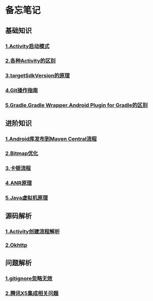 # 备忘笔记

## 基础知识

### [1.Activity启动模式](https://github.com/cwsky0221/AndroidAdvancedNotes/blob/main/%E5%9F%BA%E7%A1%80%E7%9F%A5%E8%AF%86/%E5%90%AF%E5%8A%A8%E6%A8%A1%E5%BC%8F.md)
### [2.各种Activity的区别](https://github.com/cwsky0221/AndroidAdvancedNotes/blob/main/%E5%9F%BA%E7%A1%80%E7%9F%A5%E8%AF%86/%E5%90%84%E7%A7%8DActivity%E7%9A%84%E5%8C%BA%E5%88%AB.md)
### [3.targetSdkVersion的原理](https://github.com/cwsky0221/AndroidAdvancedNotes/blob/main/%E5%9F%BA%E7%A1%80%E7%9F%A5%E8%AF%86/targetSdkVersion%E5%8E%9F%E7%90%86.md)
### [4.Git操作指南](https://github.com/cwsky0221/AndroidAdvancedNotes/blob/main/%E5%9F%BA%E7%A1%80%E7%9F%A5%E8%AF%86/Git%E6%93%8D%E4%BD%9C%E6%8C%87%E5%8D%97.md)
### [5.Gradle,Gradle Wrapper,Android Plugin for Gradle的区别]()

## 进阶知识

### [1.Android库发布到Maven Central流程](https://github.com/cwsky0221/AndroidAdvancedNotes/blob/main/%E8%BF%9B%E9%98%B6%E7%9F%A5%E8%AF%86/Maven%E4%B8%8A%E4%BC%A0%E6%B5%81%E7%A8%8B.md)

### [2.Bitmap优化](https://github.com/cwsky0221/AndroidAdvancedNotes/blob/main/%E8%BF%9B%E9%98%B6%E7%9F%A5%E8%AF%86/Bitmap%E4%BC%98%E5%8C%96.md)

### [3.卡顿流程](https://github.com/cwsky0221/AndroidAdvancedNotes/blob/main/%E8%BF%9B%E9%98%B6%E7%9F%A5%E8%AF%86/%E5%8D%A1%E9%A1%BF%E5%88%86%E6%9E%90.md)

### [4.ANR原理](https://github.com/cwsky0221/AndroidAdvancedNotes/blob/main/%E8%BF%9B%E9%98%B6%E7%9F%A5%E8%AF%86/ANR%E5%8E%9F%E7%90%86.md)

### [5.Java虚拟机原理](https://github.com/cwsky0221/AndroidAdvancedNotes/blob/main/%E8%BF%9B%E9%98%B6%E7%9F%A5%E8%AF%86/Java%E8%99%9A%E6%8B%9F%E6%9C%BA%E7%90%86%E8%A7%A3.md)

## 源码解析

### [1.Activity创建流程解析](https://github.com/cwsky0221/AndroidAdvancedNotes/blob/main/%E6%BA%90%E7%A0%81%E5%88%86%E6%9E%90/Activity%E5%88%9B%E5%BB%BA%E6%B5%81%E7%A8%8B%E5%88%86%E6%9E%90.md)

### [2.Okhttp](https://github.com/cwsky0221/AndroidAdvancedNotes/blob/main/%E6%BA%90%E7%A0%81%E5%88%86%E6%9E%90/Okhttp.md)


## 问题解析
### [1.gitignore忽略无效](https://github.com/cwsky0221/AndroidAdvancedNotes/blob/main/%E9%97%AE%E9%A2%98%E8%A7%A3%E6%9E%90/git%E5%BF%BD%E7%95%A5%E6%97%A0%E6%95%88.md)

### [2.腾讯X5集成相关问题](https://github.com/cwsky0221/AndroidAdvancedNotes/blob/main/%E9%97%AE%E9%A2%98%E8%A7%A3%E6%9E%90/%E8%85%BE%E8%AE%AFX5%E5%86%85%E6%A0%B8%E9%9B%86%E6%88%90.md)
